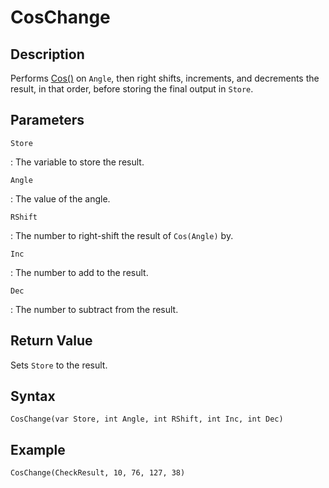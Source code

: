 # CosChange

## Description
Performs [Cos()](Cos.md) on `Angle`, then right shifts, increments, and decrements the result, in that order, before storing the final output in `Store`.

## Parameters
`Store`

:   The variable to store the result.

`Angle`

:   The value of the angle.

`RShift`

:   The number to right-shift the result of `Cos(Angle)` by.

`Inc`

:   The number to add to the result.

`Dec`

:   The number to subtract from the result.

## Return Value
Sets `Store` to the result.

## Syntax
```
CosChange(var Store, int Angle, int RShift, int Inc, int Dec)
```

## Example
```
CosChange(CheckResult, 10, 76, 127, 38)
```
